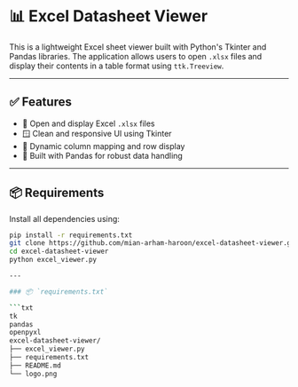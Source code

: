 # 📊 Excel Datasheet Viewer

This is a lightweight Excel sheet viewer built with Python's Tkinter and Pandas libraries. The application allows users to open `.xlsx` files and display their contents in a table format using `ttk.Treeview`.

---

## ✅ Features

- 📁 Open and display Excel `.xlsx` files
- 🪟 Clean and responsive UI using Tkinter
- 🧾 Dynamic column mapping and row display
- 🐍 Built with Pandas for robust data handling

---

## 📦 Requirements

Install all dependencies using:

```bash
pip install -r requirements.txt
git clone https://github.com/mian-arham-haroon/excel-datasheet-viewer.git
cd excel-datasheet-viewer
python excel_viewer.py

---

### 📦 `requirements.txt`

```txt
tk
pandas
openpyxl
excel-datasheet-viewer/
├── excel_viewer.py
├── requirements.txt
├── README.md
└── logo.png
